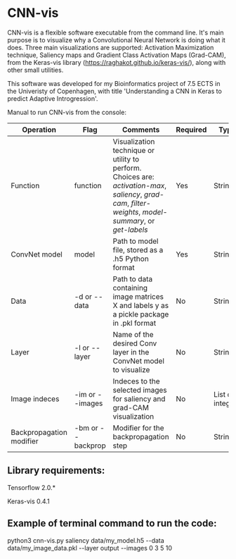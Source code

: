 # CNN-vis
CNN-vis is a flexible software executable from the command line. It's main purpose is to visualize why a Convolutional Neural Network is doing what it does. Three main visualizations are supported: Activation Maximization technique, Saliency maps and Gradient Class Activation Maps (Grad-CAM), from the Keras-vis library (https://raghakot.github.io/keras-vis/), along with other small utilities.

This software was developed for my Bioinformatics project of 7.5 ECTS in the Univeristy of Copenhagen, with title 'Understanding a CNN in Keras to predict Adaptive Introgression'.

Manual to run CNN-vis from the console:

Operation | Flag | Comments | Required | Type
------------ | ------------- | ------------- | -------------  | -------------
Function | function | Visualization technique or utility to perform. Choices are: *activation-max*, *saliency*, *grad-cam*, *filter-weights*, *model-summary*, or *get-labels* | Yes | String
ConvNet model | model | Path to model file, stored as a .h5 Python format | Yes | String
Data | -d or --data | Path to data containing image matrices X and labels y as a pickle package in .pkl format | No | String
Layer | -l or --layer | Name of the desired Conv layer in the ConvNet model to visualize | No | String
Image indeces | -im or --images | Indeces to the selected images for saliency and grad-CAM visualization | No | List of integers
Backpropagation modifier | -bm or --backprop | Modifier for the backpropagation step | No | String

## Library requirements:
Tensorflow 2.0.*

Keras-vis 0.4.1


## Example of terminal command to run the code:
python3 cnn-vis.py saliency data/my_model.h5 --data data/my_image_data.pkl --layer output --images 0 3 5 10


